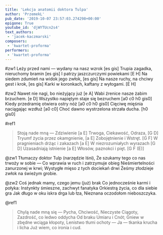 ```yaml
---
title: 'Lekcja anatomii doktora Tulpa'
author: 'PrzemekL'
pub_date: '2019-10-07 23:57:03.274298+00:00'
epigone: True
youtube_id: 'djWYTUcn2s4'
text_authors:
 - 'jacek-kaczmarski'
composers:
 - 'kwartet-proforma'
performers:
 - 'kwartet-proforma'
---
```


#zw1
Leży przed nami — wydany na nasz wzrok [es gis]
Trupia zagadka, nieruchomy bramin [es gis]
I patrzy jaszczurczymi powiekami [E H]
Na siedem zdumień na widok jego zwłok, [es gis]
Na nasze ruchy, na chciwy gest i krok, [es gis]
Karki w koronkach, kaftany z wyłogami. [E H]

#zw2
Nawet nie nagi, bo nieżyjący już [e A]
Wabi źrenice nasze żabim brzuchem. [e D]
Wszystko napiętym staje się bezruchem [a0 c0 h0 gis0]
Kiedy przedramię otwiera ostry nóż [a0 c0 h0 gis0]
Cięciwę mięśnia naciągając wzdłuż  [a0 c0]
Choć dawno wystrzelona strzała ducha. [h0 gis0]

#ref1
>Stoją nade mną — Zdziwienie [a E]
>Trwoga, Ciekawość, Odraza, [G D]
>Tryumf życia przez okamgnienie, [a E]
>Zobojętnienie i Wstręt. [G F]
>W pragnieniach drżąc i zakazach [a E]
>W niezrozumiałych wyrazach [G D]
>Uzasadniają istnienie [a E]
>Włosów, paznokci i pięt. [G F (E)]

@zw1
Tłumaczy doktor Tulp (narzędzie lśni),
Że szukamy tego co nas trwoży w sobie —
Co wprawia w ruch i zatrzymuje obieg
Nieśmiertelności zanurzonej w krwi;
Wystygłe mięso z tych dociekań drwi
Żeśmy złodzieje zwłok na świeżym grobie.

@zw2
Coś jednak mamy, czego jemu (już) brak
Co jednocześnie karmi i połyka:
Instynkty śmieszne, zachwyt fanatyka
Orkiestrą życia, co dla siebie gra
Jak długo w oku iskra drga lub łza,
Nieznana oczodołom nieboszczyka.

@ref1
>Chylą nade mną się — Pycha,
>Chciwość, Nieczyste Ciągoty,
>Zazdrość, co ledwo oddycha
>Od braku Umiaru i Cnót;
>Gniew w zbędne wciąga kłopoty,
>Lenistwo tłumi ochoty —
>Ja — tkanka krucha i licha
>Już wiem, co ironia i cud.